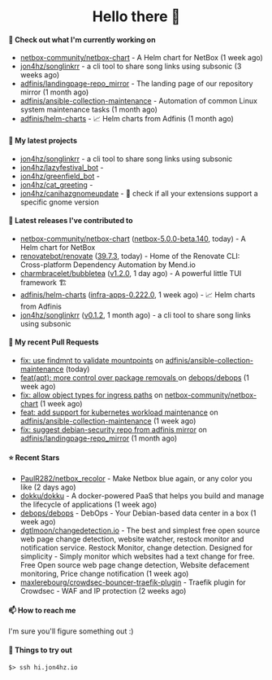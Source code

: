 <h1 align=center>Hello there 👋</h1>

#### 👷 Check out what I'm currently working on

- [netbox-community/netbox-chart](https://github.com/netbox-community/netbox-chart) - A Helm chart for NetBox (1 week ago)
- [jon4hz/songlinkrr](https://github.com/jon4hz/songlinkrr) - a cli tool to share song links using subsonic (3 weeks ago)
- [adfinis/landingpage-repo_mirror](https://github.com/adfinis/landingpage-repo_mirror) - The landing page of our repository mirror (1 month ago)
- [adfinis/ansible-collection-maintenance](https://github.com/adfinis/ansible-collection-maintenance) - Automation of common Linux system maintenance tasks (1 month ago)
- [adfinis/helm-charts](https://github.com/adfinis/helm-charts) - 📈 Helm charts from Adfinis (1 month ago)

#### 🌱 My latest projects

- [jon4hz/songlinkrr](https://github.com/jon4hz/songlinkrr) - a cli tool to share song links using subsonic
- [jon4hz/lazyfestival_bot](https://github.com/jon4hz/lazyfestival_bot) - 
- [jon4hz/greenfield_bot](https://github.com/jon4hz/greenfield_bot) - 
- [jon4hz/cat_greeting](https://github.com/jon4hz/cat_greeting) - 
- [jon4hz/canihazgnomeupdate](https://github.com/jon4hz/canihazgnomeupdate) - 🧙 check if all your extensions support a specific gnome version

#### 🔭 Latest releases I've contributed to

- [netbox-community/netbox-chart](https://github.com/netbox-community/netbox-chart) ([netbox-5.0.0-beta.140](https://github.com/netbox-community/netbox-chart/releases/tag/netbox-5.0.0-beta.140), today) - A Helm chart for NetBox
- [renovatebot/renovate](https://github.com/renovatebot/renovate) ([39.7.3](https://github.com/renovatebot/renovate/releases/tag/39.7.3), today) - Home of the Renovate CLI: Cross-platform Dependency Automation by Mend.io
- [charmbracelet/bubbletea](https://github.com/charmbracelet/bubbletea) ([v1.2.0](https://github.com/charmbracelet/bubbletea/releases/tag/v1.2.0), 1 day ago) - A powerful little TUI framework 🏗
- [adfinis/helm-charts](https://github.com/adfinis/helm-charts) ([infra-apps-0.222.0](https://github.com/adfinis/helm-charts/releases/tag/infra-apps-0.222.0), 1 week ago) - 📈 Helm charts from Adfinis
- [jon4hz/songlinkrr](https://github.com/jon4hz/songlinkrr) ([v0.1.2](https://github.com/jon4hz/songlinkrr/releases/tag/v0.1.2), 1 month ago) - a cli tool to share song links using subsonic

#### 🔨 My recent Pull Requests

- [fix: use findmnt to validate mountpoints](https://github.com/adfinis/ansible-collection-maintenance/pull/79) on [adfinis/ansible-collection-maintenance](https://github.com/adfinis/ansible-collection-maintenance) (today)
- [feat(apt): more control over package removals ](https://github.com/debops/debops/pull/2546) on [debops/debops](https://github.com/debops/debops) (1 week ago)
- [fix: allow object types for ingress paths](https://github.com/netbox-community/netbox-chart/pull/398) on [netbox-community/netbox-chart](https://github.com/netbox-community/netbox-chart) (1 week ago)
- [feat: add support for kubernetes workload maintenance](https://github.com/adfinis/ansible-collection-maintenance/pull/77) on [adfinis/ansible-collection-maintenance](https://github.com/adfinis/ansible-collection-maintenance) (1 week ago)
- [fix: suggest debian-security repo from adfinis mirror](https://github.com/adfinis/landingpage-repo_mirror/pull/121) on [adfinis/landingpage-repo_mirror](https://github.com/adfinis/landingpage-repo_mirror) (1 month ago)

#### ⭐ Recent Stars

- [PaulR282/netbox_recolor](https://github.com/PaulR282/netbox_recolor) - Make Netbox blue again, or any color you like  (2 days ago)
- [dokku/dokku](https://github.com/dokku/dokku) - A docker-powered PaaS that helps you build and manage the lifecycle of applications (1 week ago)
- [debops/debops](https://github.com/debops/debops) - DebOps - Your Debian-based data center in a box (1 week ago)
- [dgtlmoon/changedetection.io](https://github.com/dgtlmoon/changedetection.io) - The best and simplest free open source web page change detection, website watcher,  restock monitor and notification service. Restock Monitor, change detection. Designed for simplicity - Simply monitor which websites had a text change for free. Free Open source web page change detection, Website defacement monitoring, Price change notification (1 week ago)
- [maxlerebourg/crowdsec-bouncer-traefik-plugin](https://github.com/maxlerebourg/crowdsec-bouncer-traefik-plugin) - Traefik plugin for Crowdsec - WAF and IP protection (2 weeks ago)

#### 📫 How to reach me
I'm sure you'll figure something out :)

#### 👀 Things to try out
```
$> ssh hi.jon4hz.io
```